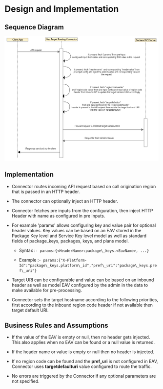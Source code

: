 ﻿---
sidebar_position: 3
---

# Design and Implementation

<head>
  <meta name="guidename" content="API Management"/>
  <meta name="context" content="GUID-ab4f315e-177b-47ed-8d41-79838a5c92d1"/>
</head>

## Sequence Diagram

![](../../../Images/sequence_diagram2.png)

## Implementation

- Connector routes incoming API request based on call origination region that is passed in an HTTP header. 

- The connector can optionally inject an HTTP header.

- Connector fetches pre inputs from the configuration, then inject HTTP Header with name as configured in pre inputs. 

- For example 'params' allows configuring key and value pair for optional header values. Key values can be based on an EAV stored in the Package Key level and Service Key level model as well as standard fields of package\_keys, packages, keys, and plans model.

  - Syntax :`- params:{<HeaderName>:package\_keys.<EavName>, ...}`

  - Example :`- params:{"X-Platform-Id":"package\_keys.platform\_id","pref\_uri":"package\_keys.pref\_uri"}` 

- Target URI can be configurable and value can be based on an inbound header as well as model EAV configured by the admin in the data to make available for pre-processing. 

- Connector sets the target hostname according to the following priorities, first according to the inbound region code header if not available then target default URI. 

## Business Rules and Assumptions

- If the value of the EAV is empty or null, then no header gets injected. This also applies when no EAV can be found or a null value is returned. 

- If the header name or value is empty or null then no header is injected. 

- If no region code can be found and the **pref\_uri** is not configured in EAV, Connector uses **targetdefaulturi** value configured to route the traffic. 

- No errors are triggered by the Connector if any optional parameters are not specified. 

